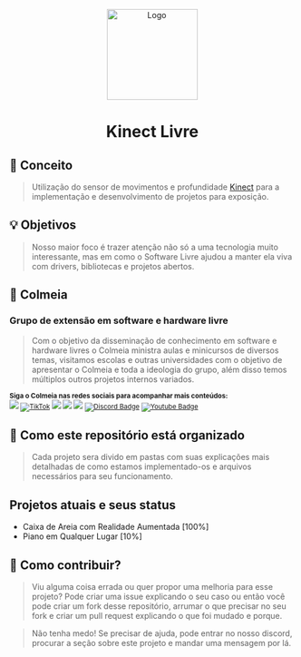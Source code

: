 <p align="center">
    <img src="https://avatars.githubusercontent.com/u/54866625?s=400&u=184d63b6c7ecc161f9ebbad8f6e7b32b2e600253&v=4" alt="Logo" width="160" height="160">
  </a>
  <h1 align="center">Kinect Livre</h1>
</p>

## :dart: Conceito

> Utilização do sensor de movimentos e profundidade [Kinect](https://pt.wikipedia.org/wiki/Kinect) para a implementação e desenvolvimento de projetos para exposição.

## 💡 Objetivos

> Nosso maior foco é trazer atenção não só a uma tecnologia muito interessante, mas em como o Software Livre ajudou a manter ela viva com drivers, bibliotecas e projetos abertos.

## 🐝 Colmeia
### Grupo de extensão em software e hardware livre
> Com o objetivo da disseminação de conhecimento em software e hardware livres o Colmeia ministra aulas e minicursos de diversos temas, visitamos escolas e outras universidades com o objetivo de apresentar o Colmeia e toda a ideologia do grupo, além disso temos múltiplos outros projetos internos variados.

<sub> <strong>Siga o Colmeia nas redes sociais para acompanhar mais conteúdos: </strong> <br>
[<img src = "https://img.shields.io/badge/GitHub-100000?style=for-the-badge&logo=github&logoColor=white">](https://github.com/ColmeiaUDESC)
[![TikTok](https://img.shields.io/badge/TikTok-%23000000.svg?logo=TikTok&style=for-the-badge&logoColor=white)](https://www.tiktok.com/@colmeiaudesc)
[<img src = "https://img.shields.io/badge/Facebook-1877F2?style=for-the-badge&logo=facebook&logoColor=white">](https://www.facebook.com/colmeiaudesc/)
[<img src = "https://img.shields.io/badge/instagram-%23E4405F.svg?&style=for-the-badge&logo=instagram&logoColor=white">](https://www.instagram.com/colmeiaudesc/)
[<img src="https://img.shields.io/badge/linkedin-%230077B5.svg?&style=for-the-badge&logo=linkedin&logoColor=white" />](https://www.linkedin.com/company/colmeiaudesc)
[![Discord Badge](https://img.shields.io/badge/Discord-5865F2?style=for-the-badge&logo=discord&logoColor=white)](https://discord.gg/yZZsV4xABZ)
[![Youtube Badge](https://img.shields.io/badge/YouTube-FF0000?style=for-the-badge&logo=youtube&logoColor=white)](https://www.youtube.com/channel/UC51KrWL94AfGxI_4l_E7uzA)
</sub>

## 💭 Como este repositório está organizado
> Cada projeto sera divido em pastas com suas explicações mais detalhadas de como estamos implementado-os e arquivos necessários para seu funcionamento.

## Projetos atuais e seus status
- Caixa de Areia com Realidade Aumentada [100%]
- Piano em Qualquer Lugar [10%]

## 🤝 Como contribuir?
> Viu alguma coisa errada ou quer propor uma melhoria para esse projeto? Pode criar uma issue explicando o seu caso ou então você pode criar um fork desse repositório, arrumar o que precisar no seu fork e criar um pull request explicando o que foi mudado e porque.

> Não tenha medo! Se precisar de ajuda, pode entrar no nosso discord, procurar a seção sobre este projeto e mandar uma mensagem por lá.
